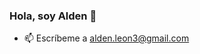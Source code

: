 ### Hola, soy Alden 👋
<!--
![beagle](img/beagle1.jpg)
-->

<!--
- 🔭 Busco prácticas para el Ciclo en Desarrollo de Aplicaciones Multiplataforma (DAM)
-->
- 📫 Escríbeme a alden.leon3@gmail.com

<!--
**aldenleon/aldenleon** is a ✨ _special_ ✨ repository because its `README.md` (this file) appears on your GitHub profile.

Here are some ideas to get you started:

- 🔭 I’m currently working on ...
- 🌱 I’m currently learning ...
- 👯 I’m looking to collaborate on ...
- 🤔 I’m looking for help with ...
- 💬 Ask me about ...
- 📫 How to reach me: ...
- 😄 Pronouns: ...
- ⚡ Fun fact: ...
-->
